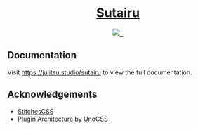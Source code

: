 <p align="center">
  <a href="https://jujitsu.studio/sutairu">
    <h1 align="center">Sutairu</h1>
  </a>
</p>

<p align="center">
  <a aria-label="jujitsu.studio" href="https://jujitsu.studio/">
    <img src="https://img.shields.io/badge/MADE%20BY%20JUJITSU.STUDIO-000000.svg?style=for-the-badge&labelColor=000">
  </a>
  <a aria-label="NPM version" href="https://npmjs.com/org/sutairu">
    <img alt="" src="https://img.shields.io/npm/v/%40sutairu%2Fcore.svg?style=for-the-badge&labelColor=000000">
  </a>
  <a aria-label="License" href="https://github.com/jujitsustudio/sutairu/blob/main/LICENSE">
    <img alt="" src="https://img.shields.io/npm/l/%40sutairu%2Fcore.svg?style=for-the-badge&labelColor=000000">
  </a>
</p>

<!-- > Stititces + Server Support = Sutairu

Sutairu is an extended version of Stitches that has bundle-time server support. This means that you can use Stitches in your server-side code and have it work as expected. -->

## Documentation

Visit https://jujitsu.studio/sutairu to view the full documentation.

## Acknowledgements

- [StitchesCSS](https://stitches.dev)
- Plugin Architecture by [UnoCSS](https://unocss.dev)